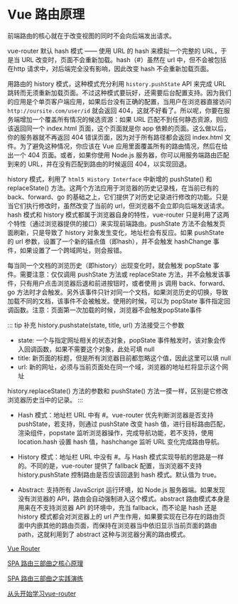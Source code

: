 # Vue 路由原理

前端路由的核心就在于改变视图的同时不会向后端发出请求。

vue-router 默认 hash 模式 —— 使用 URL 的 hash 来模拟一个完整的 URL，于是当 URL 改变时，页面不会重新加载。hash（#）虽然在 url 中，但不会被包括在http 请求中，对后端完全没有影响，因此改变 hash 不会重新加载页面。

用路由的 history 模式，这种模式充分利用 `history.pushState` API 来完成 URL 跳转而无须重新加载页面。不过这种模式要玩好，还需要后台配置支持。因为我们的应用是个单页客户端应用，如果后台没有正确的配置，当用户在浏览器直接访问 `http://oursite.com/user/id` 就会返回 404，这就不好看了。所以呢，你要在服务端增加一个覆盖所有情况的候选资源：如果 URL 匹配不到任何静态资源，则应该返回同一个 index.html 页面，这个页面就是你 app 依赖的页面。这么做以后，你的服务器就不再返回 404 错误页面，因为对于所有路径都会返回 index.html 文件。为了避免这种情况，你应该在 Vue 应用里面覆盖所有的路由情况，然后在给出一个 404 页面。或者，如果你使用 Node.js 服务器，你可以用服务端路由匹配到来的 URL，并在没有匹配到路由的时候返回 404，以实现回退。

history 模式，利用了 `html5 History Interface` 中新增的 pushState() 和 replaceState() 方法。这两个方法应用于浏览器的历史记录栈，在当前已有的 back、forward、go 的基础之上，它们提供了对历史记录进行修改的功能。只是当它们执行修改时，虽然改变了当前的 url，但浏览器不会立即向后端发送请求。hash 模式和 history 模式都属于浏览器自身的特性，vue-router 只是利用了这两个特性（通过浏览器提供的接口）来实现前端路由。pushState 方法不会触发页面刷新，只是导致了 history 对象发生变化，地址栏会有反应。如果 pushState 的 url 参数，设置了一个新的锚点值（即hash），并不会触发 hashChange 事件，如果设置了一个跨域网址，则会报错。

每当同一个文档的浏览历史（即history）出现变化时，就会触发 popState 事件。需要注意：仅仅调用 pushState 方法或 replaceState 方法，并不会触发该事件，只有用户点击浏览器后退和前进按钮时，或者使用 js 调用 back、forward、go 方法时才会触发。另外该事件只针对同一个文档，如果浏览历史的切换，导致加载不同的文档，该事件不会被触发。使用的时候，可以为 popState 事件指定回调函数。注意：页面第一次加载的时候，浏览器不会触发popState事件


::: tip 补充
history.pushstate(state, title, url) 方法接受三个参数

- state: 一个与指定网址相关的状态对象，popState 事件触发时，该对象会传入回调函数，如果不需要这个对象，此处可填 null
- title: 新页面的标题，但是所有浏览器目前都忽略这个值，因此这里可以填 null
- url: 新的网址，必须与当前页面处在同一个域，浏览器的地址栏将显示这个网址

history.replaceState() 方法的参数和 pushState() 方法一摸一样，区别是它修改浏览器历史当中的记录。
:::

- Hash 模式：地址栏 URL 中有 #。vue-router 优先判断浏览器是否支持 pushState，若支持，则通过 pushState 改变 hash 值，进行目标路由匹配，渲染组件，popstate 监听浏览器操作，完成导航功能，若不支持，使用 location.hash 设置 hash 值，hashchange 监听 URL 变化完成路由导航。

- History 模式：地址栏 URL 中没有 #。与 Hash 模式实现导航的思路是一样的。不同的是，vue-router 提供了 fallback 配置，当浏览器不支持 history.pushState 控制路由是否应该回退到 hash 模式。默认值为 true。

- Abstract: 支持所有 JavaScript 运行环境，如 Node.js 服务器端。如果发现没有浏览器的 API，路由会自动强制进入这个模式。abstract 路由模式本身是用来在不支持浏览器 API 的环境中，充当 fallback，而不论是 hash 还是 history 模式都会对浏览器上的 url 产生作用，如果要实现在已存在的路由页面中内嵌其他的路由页面，而保持在浏览器当中依旧显示当前页面的路由 path，这就利用到了 abstract 这种与浏览器分离的路由模式。


[Vue Router](https://router.vuejs.org/zh/)

[SPA 路由三部曲之核心原理](https://jelly.jd.com/article/5fa4ab6b9475df015078635a?tunnel=tunnel_default)

[SPA 路由三部曲之实践演练](https://jelly.jd.com/article/602e3bf661dbb7014cffbe7a?tunnel=tunnel_default)

[从头开始学习vue-router](https://github.com/ljianshu/Blog/issues/39)